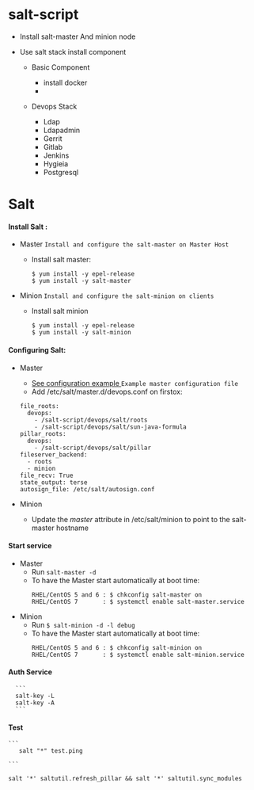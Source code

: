 # salt-script


* Install salt-master And minion node

* Use salt stack install component 

     - Basic Component
        - install docker 
        - 

     - Devops Stack
         - Ldap
         - Ldapadmin
         - Gerrit
         - Gitlab
         - Jenkins
         - Hygieia
         - Postgresql
         
         
# Salt

#### Install Salt :


* Master `Install and configure the salt-master on Master Host`
  - Install salt master:
    ```
    $ yum install -y epel-release
    $ yum install -y salt-master
    ```
   
* Minion `Install and configure the salt-minion on clients`
  - Install salt minion
    ```
    $ yum install -y epel-release
    $ yum install -y salt-minion
    ```

#### Configuring Salt:

* Master 
   - [See configuration example ](https://docs.saltstack.com/en/latest/ref/configuration/examples.html#configuration-examples-master) `Example master configuration file` 
   - Add /etc/salt/master.d/devops.conf on firstox:
 
    ```
    file_roots:
      devops:
        - /salt-script/devops/salt/roots
        - /salt-script/devops/salt/sun-java-formula
    pillar_roots:
      devops:
        - /salt-script/devops/salt/pillar
    fileserver_backend:
      - roots
      - minion
    file_recv: True
    state_output: terse
    autosign_file: /etc/salt/autosign.conf
    ```
  

* Minion
   - Update the *master* attribute in /etc/salt/minion to point to the salt-master hostname

#### Start service
* Master 
   - Run `salt-master -d`
   - To have the Master start automatically at boot time:
        ```
        RHEL/CentOS 5 and 6 : $ chkconfig salt-master on
        RHEL/CentOS 7       : $ systemctl enable salt-master.service
        ```
* Minion
  - Run `$ salt-minion -d -l debug`
  - To have the Master start automatically at boot time:
       ```
       RHEL/CentOS 5 and 6 : $ chkconfig salt-minion on
       RHEL/CentOS 7       : $ systemctl enable salt-minion.service
       ```
       
#### Auth Service

      ```
      salt-key -L
      salt-key -A
      ```

#### Test 

    ```
       salt "*" test.ping 
    
    ```

 ```
salt '*' saltutil.refresh_pillar && salt '*' saltutil.sync_modules
```       
